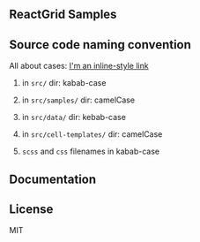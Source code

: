## ReactGrid Samples

## Source code naming convention

All about cases: [I'm an inline-style link](https://medium.com/better-programming/string-case-styles-camel-pascal-snake-and-kebab-case-981407998841)

1. in ```src/``` dir: kabab-case

2. in ```src/samples/``` dir: camelCase

2. in ```src/data/``` dir: kebab-case

3. in ```src/cell-templates/``` dir: camelCase

4. ```scss``` and ```css``` filenames in kabab-case

## Documentation


## License

MIT